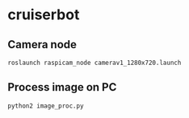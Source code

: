 # cruiserbot

## Camera node
`roslaunch raspicam_node camerav1_1280x720.launch`

## Process image on PC
`python2 image_proc.py`

